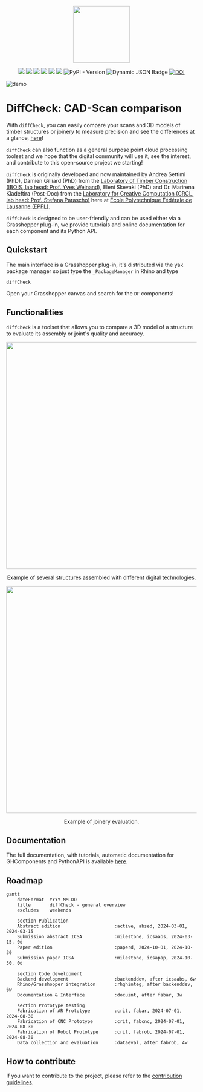 <p align="center">
    <img src="./logo.png" width="150">
</p>
<p align="center">
    <img src="https://github.com/diffCheckOrg/diffCheck/actions/workflows/cpp-build.yml/badge.svg">
    <img src="https://github.com/diffCheckOrg/diffCheck/actions/workflows/test-pass.yml/badge.svg">
    <img src="https://github.com/diffCheckOrg/diffCheck/actions/workflows/gh-build.yml/badge.svg">
    <img src="https://github.com/diffCheckOrg/diffCheck/actions/workflows/pypi-build.yml/badge.svg">
    <img src="https://github.com/diffCheckOrg/diffCheck/actions/workflows/doc-build.yml/badge.svg">
    <img src="https://github.com/diffCheckOrg/diffCheck/actions/workflows/yak-build.yml/badge.svg">
    <img alt="PyPI - Version" src="https://img.shields.io/pypi/v/diffCheck?style=flat&logo=pypi&logoColor=white&color=blue">
    <img alt="Dynamic JSON Badge" src="https://img.shields.io/badge/dynamic/json?url=https%3A%2F%2Fyak.rhino3d.com%2Fpackages%2FdiffCheck&query=%24.version&logo=rhinoceros&label=Yak&color=%23a3d6ff">
    <a href="https://doi.org/10.5281/zenodo.13843959"><img src="https://zenodo.org/badge/DOI/10.5281/zenodo.13843959.svg" alt="DOI"></a>
</p>

![demo](https://github.com/user-attachments/assets/3c9f353d-7707-4630-aa6d-fe59cbdeae2f)

# DiffCheck: CAD-Scan comparison

With `diffCheck`, you can easily compare your scans and 3D models of timber structures or joinery to measure precision and see the differences at a glance, [here](https://diffcheckorg.github.io/diffCheck/quickstart.html)!

`diffCheck` can also function as a general purpose  point cloud processing toolset and we hope that the digital community will use it, see the interest, and contribute to this open-source project we starting!

`diffCheck` is originally developed and now maintained by Andrea Settimi (PhD), Damien Gilliard (PhD) from the [Laboratory of Timber Construction (IBOIS, lab head: Prof. Yves Weinand)](https://www.epfl.ch/labs/ibois/), Eleni Skevaki (PhD) and Dr. Marirena Kladeftira (Post-Doc) from the [Laboratory for Creative Computation (CRCL, lab head: Prof. Stefana Parascho)](https://www.epfl.ch/labs/crcl/) here at [Ecole Polytechnique Fédérale de Lausanne (EPFL)](https://www.epfl.ch/en/).

`diffCheck` is designed to be user-friendly and can be used either via a Grasshopper plug-in, we provide tutorials and online documentation for each component and its Python API.

## Quickstart

The main interface is a Grasshopper plug-in, it's distributed via the yak package manager so just type the `_PackageManager` in Rhino and type 

```
diffCheck
```

Open your Grasshopper canvas and search for the `DF` components!

## Functionalities

`diffCheck` is a toolset that allows you to compare a 3D model of a structure to evaluate its assembly or joint's quality and accuracy.

<div align="center">
    <img src="./assets/img/placeholder_additive.png" width="600">
    <p>Example of several structures assembled with different digital technologies.</p>
</div>
<div align="center">
    <img src="./assets/img/placeholder_subtractive.png" width="600">
    <p>Example of joinery evaluation.</p>
</div>


## Documentation

The full documentation, with tutorials, automatic documentation for GHComponents and PythonAPI is available [here](https://diffcheckorg.github.io/diffCheck/).


## Roadmap

```mermaid
gantt
    dateFormat  YYYY-MM-DD
    title       diffCheck - general overview
    excludes    weekends

    section Publication
    Abstract edition                    :active, absed, 2024-03-01, 2024-03-15
    Submission abstract ICSA            :milestone, icsaabs, 2024-03-15, 0d
    Paper edition                       :paperd, 2024-10-01, 2024-10-30
    Submission paper ICSA               :milestone, icsapap, 2024-10-30, 0d

    section Code development
    Backend development                 :backenddev, after icsaabs, 6w
    Rhino/Grasshopper integration       :rhghinteg, after backenddev, 6w
    Documentation & Interface           :docuint, after fabar, 3w

    section Prototype testing
    Fabrication of AR Prototype         :crit, fabar, 2024-07-01, 2024-08-30
    Fabrication of CNC Prototype        :crit, fabcnc, 2024-07-01, 2024-08-30
    Fabrication of Robot Prototype      :crit, fabrob, 2024-07-01, 2024-08-30
    Data collection and evaluation      :dataeval, after fabrob, 4w
```

## How to contribute

If you want to contribute to the project, please refer to the [contribution guidelines]([./CONTRIBUTING.md](https://diffcheckorg.github.io/diffCheck/contribute.html)).
